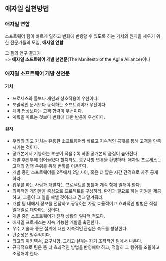 
## 애자일 실천방법


### 애자일 연합

소프트웨어 팀이 빠르게 일하고 변화에 반응할 수 있도록 하는 가치와 원칙을 세우기 위한 전문가들의 모임, **애자일 연합**

그 들의 연구 결과가 </br>
=> **애자일 소프트웨어 개발 선언문**(The Manifesto of the Agile Alliance)이다 


### 애자일 소프트웨어 개발 선언문
#### 가치 
* 프로세스와 툴보다 개인과 상호작용이 우선이다.
* 포괄적인 문서보다 동작하는 소프트웨어가 우선이다.
* 계약 협상보다는 고객 협력이 우선이다.
* 계획을 따르는 것보다 변화에 대한 반응이 우선이다.

#### 원칙
* 우리의 최고 가치는 유용한 소프트웨어의 빠르고 지속적인 공개를 통해 고객을 만족시키는 것이다.
* 공개본에서 기능하는 부분이 적을수록 최종 공개본의 품질이 높아진다.
* 개발 후반부에 접어들었다 할지라도, 요구사항 변경을 환영하라. 애자일 프로세스는 고객의 경쟁 우위를 위해 변화를 이용한다.
* 개발 중인 소프트웨어를 2주에서 2달 사이, 혹은 더 짧은 시간 간격으로 자주 공개하라.
* 업무를 하는 사람과 개발자는 프로젝트를 통틀어 계속 함께 일해야 한다. 
* 의욕적인 개인들을 중심으로 프로젝트를 구성하라. 환경과 필요로 하는 지원을 제공하고, 그들이 그 일을 해낼 것이라고 믿고 맡겨둬라. 
* 개발 팀 내에서 정보를 전달하고 공유하는 가장 효율적이고 효과적인 방법은 직접 일대일로 대화하는 것이다. 
* 개발 중인 소프트웨어가 진척 상황의 일차적 척도다.
* 애자일 프로세스는 지속 가능한 개발을 촉진한다. 
* 우수 기술과 좋은 설계에 대한 지속적인 관심은 속도를 향상한다. 
* 단순성은 필수적이다.
* 최고의 아키텍쳐, 요구사항, 그리고 설계는 자기 조직적인 팀에서 나온다.
* 규칙적으로 팀은 좀 더 효과적인 방법을 반영해야 하고, 적절히 그 행위를 조율하고 조정해야 한다. 



